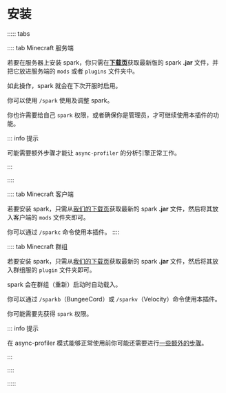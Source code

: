 # 安装

::::: tabs
 
:::: tab Minecraft 服务端

若要在服务器上安装 spark，你只需在[**下载页**](https://spark.lucko.me/download)获取最新版的 spark **.jar** 文件，并把它放进服务端的 `mods` 或者 `plugins` 文件夹中。

如此操作，spark 就会在下次开服时启用。

你可以使用 `/spark` 使用及调整 spark。

你也许需要给自己 `spark` 权限，或者确保你是管理员，才可继续使用本插件的功能。

::: info 提示

可能需要额外步骤才能让 `async-profiler` 的分析引擎正常工作。

:::

::::

:::: tab Minecraft 客户端

若要安装 spark，只需从[我们的下载页](https://spark.lucko.me/download)获取最新的 spark **.jar** 文件，然后将其放入客户端的 `mods` 文件夹即可。

你可以通过 `/sparkc` 命令使用本插件。
::::

:::: tab Minecraft 群组

若要安装 spark，只需从[我们的下载页](https://spark.lucko.me/download)获取最新的 spark **.jar** 文件，然后将其放入群组服的 `plugin` 文件夹即可。

spark 会在群组（重新）启动时自动载入。

你可以通过 `/sparkb`（BungeeCord）或 `/sparkv`（Velocity）命令使用本插件。

你可能需要先获得 `spark` 权限。

::: info 提示

在 async-profiler 模式能够正常使用前你可能还需要进行[一些额外的步骤](spark-misc.using-async-profiler-engine.md#系统需求)。

:::

::::

:::::